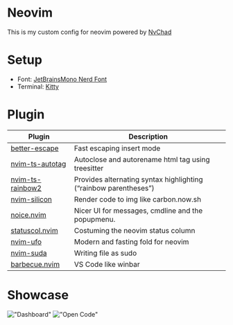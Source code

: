 # Neovim

This is my custom config for neovim powered by [NvChad](https://github.com/NvChad/NvChad)

# Setup

- Font: [JetBrainsMono Nerd Font](https://www.nerdfonts.com/font-downloads)
- Terminal: [Kitty](https://sw.kovidgoyal.net/kitty/)

# Plugin

| Plugin                                                           | Description                                                      |
| ---------------------------------------------------------------- | ---------------------------------------------------------------- |
| [better-escape](https://github.com/max397574/better-escape.nvim) | Fast escaping insert mode                                        |
| [nvim-ts-autotag](https://github.com/windwp/nvim-ts-autotag)     | Autoclose and autorename html tag using treesitter               |
| [nvim-ts-rainbow2](https://github.com/HiPhish/nvim-ts-rainbow2)  | Provides alternating syntax highlighting (“rainbow parentheses”) |
| [nvim-silicon](https://github.com/krivahtoo/silicon.nvim)        | Render code to img like carbon.now.sh                            |
| [noice.nvim](https://github.com/folke/noice.nvim)                | Nicer UI for messages, cmdline and the popupmenu.                |
| [statuscol.nvim](https://github.com/luukvbaal/statuscol.nvim)    | Costuming the neovim status column                               |
| [nvim-ufo](https://github.com/kevinhwang91/nvim-ufo)             | Modern and fasting fold for neovim                               |
| [nvim-suda](https://github.com/lambdalisue/suda.vim)             | Writing file as sudo                                             |
| [barbecue.nvim](https://github.com/utilyre/barbecue.nvim)        | VS Code like winbar                                              |

# Showcase

!["Dashboard"](https://i.ibb.co/7gmKr0z/nvim-01.webp)
!["Open Code"](https://i.ibb.co/QD6VDrT/nvim-02.webp)
